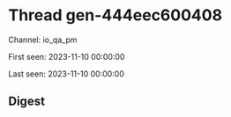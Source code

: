 # Thread gen-444eec600408
Channel: io_qa_pm

First seen: 2023-11-10 00:00:00

Last seen: 2023-11-10 00:00:00

## Digest


